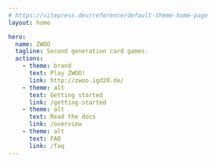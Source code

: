 ```yaml
---
# https://vitepress.dev/reference/default-theme-home-page
layout: home

hero:
  name: ZWOO
  tagline: Second generation card games.
  actions:
    - theme: brand
      text: Play ZWOO!
      link: http://zwoo.igd20.de/
    - theme: alt
      text: Getting started
      link: /getting-started
    - theme: alt
      text: Read the docs
      link: /overview
    - theme: alt
      text: FAQ
      link: /faq
---
```


